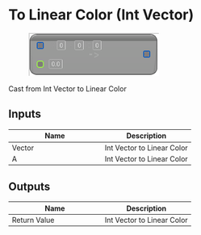 # To Linear Color (Int Vector)

<div align="left" data-full-width="false"><figure><img src="../../../../api/Math/Conversions/To_Linear_Color_(Int_Vector).png" alt=""><figcaption></figcaption></figure></div>

Cast from Int Vector to Linear Color

## Inputs

<table><thead><tr><th width="170">Name</th><th>Description</th></tr></thead><tbody><tr><td>Vector</td><td>Int Vector to Linear Color</td></tr><tr><td>A</td><td>Int Vector to Linear Color</td></tr></tbody></table>

## Outputs

<table><thead><tr><th width="170">Name</th><th>Description</th></tr></thead><tbody><tr><td>Return Value</td><td>Int Vector to Linear Color</td></tr></tbody></table>
